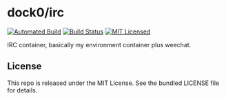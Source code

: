 dock0/irc
=======

[![Automated Build](https://img.shields.io/docker/build/dock0/irc.svg)](https://hub.docker.com/r/dock0/irc/)
[![Build Status](https://img.shields.io/travis/com/dock0/irc.svg)](https://travis-ci.com/dock0/irc)
[![MIT Licensed](http://img.shields.io/badge/license-MIT-green.svg)](https://tldrlegal.com/license/mit-license)

IRC container, basically my environment container plus weechat.

## License

This repo is released under the MIT License. See the bundled LICENSE file for details.

